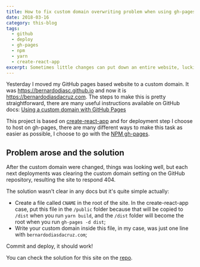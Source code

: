 ```yaml
---
title: How to fix custom domain overwriting problem when using gh-pages deploy script
date: 2018-03-16
category: this-blog
tags:
  - github
  - deploy
  - gh-pages
  - npm
  - yarn
  - create-react-app
excerpt: Sometimes little changes can put down an entire website, luckily sometimes the fix is easy!
---
```


Yesterday I moved my GitHub pages based website to a custom domain. It was https://bernardodiasc.github.io and now it is https://bernardodiasdacruz.com. The steps to make this is pretty straightforward, there are many useful instructions available on GitHub docs: [Using a custom domain with GitHub Pages](https://help.github.com/articles/using-a-custom-domain-with-github-pages/)

This project is based on [create-react-app](https://github.com/facebookincubator/create-react-app/) and for deployment step I choose to host on gh-pages, there are many different ways to make this task as easier as possible, I choose to go with the [NPM gh-pages](https://github.com/tschaub/gh-pages).

## Problem arose and the solution

After the custom domain were changed, things was looking well, but each next deployments was clearing the custom domain setting on the GitHub repository, resulting the site to respond 404.

The solution wasn't clear in any docs but it's quite simple actually:

- Create a file called `CNAME` in the root of the site. In the create-react-app case, put this file in the `/public` folder because that will be copied to `/dist` when you run `yarn build`, and the `/dist` folder will become the root when you run `gh-pages -d dist`;
- Write your custom domain inside this file, in my case, was just one line with `bernardodiasdacruz.com`;

Commit and deploy, it should work!

You can check the solution for this site on the [repo](https://github.com/bernardodiasc/bernardodiasc.github.io/commit/ab1138bb72c181ce48e688c57fdb8f5c76e4b653).
